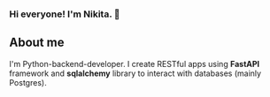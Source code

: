 ### Hi everyone! I'm Nikita. 👋 <a href="https://t.me/nicarpov"><img src="https://img.shields.io/badge/Telegram-2CA5E0?style=for-the-badge&logo=telegram&logoColor=white" alt=""></a>

<h2> About me</h2>
<p> 
  I'm Python-backend-developer. I create RESTful apps using <b >FastAPI</b> framework and <b>sqlalchemy</b> library to interact with databases (mainly Postgres).
</p>
<!--
**nicarpov/nicarpov** is a ✨ _special_ ✨ repository because its `README.md` (this file) appears on your GitHub profile.

Here are some ideas to get you started:

- 🔭 I’m currently working on ...
- 🌱 I’m currently learning ...
- 👯 I’m looking to collaborate on ...
- 🤔 I’m looking for help with ...
- 💬 Ask me about ...
- 📫 How to reach me: ...
- 😄 Pronouns: ...
- ⚡ Fun fact: ...
-->
